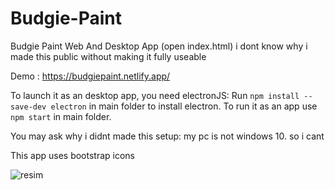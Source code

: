 # Budgie-Paint
Budgie Paint Web And Desktop App (open index.html)
i dont know why i made this public without making it fully useable

Demo : https://budgiepaint.netlify.app/

To launch it as an desktop app, you need electronJS: Run `npm install --save-dev electron` in main folder to install electron. To run it as an app use `npm start` in main folder.

You may ask why i didnt made this setup: my pc is not windows 10. so i cant 

This app uses bootstrap icons

![resim](https://user-images.githubusercontent.com/103432992/169301969-b9216c46-b886-4f97-bf79-e0af9610f391.png)
